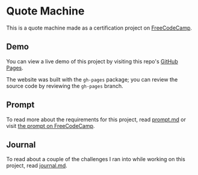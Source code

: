# Quote Machine

This is a quote machine made as a certification project on [FreeCodeCamp](https://www.freecodecamp.org/learn/front-end-development-libraries/front-end-development-libraries-projects/build-a-random-quote-machine).

## Demo

You can view a live demo of this project by visiting this repo's [GitHub Pages](https://n-s-harvey.github.io/quote-machine/).

The website was built with the `gh-pages` package; you can review the source code by reviewing the `gh-pages` branch.

## Prompt

To read more about the requirements for this project, read [prompt.md](./prompt.md) or visit [the prompt on FreeCodeCamp](https://www.freecodecamp.org/learn/front-end-development-libraries/front-end-development-libraries-projects/build-a-random-quote-machine).

## Journal

To read about a couple of the challenges I ran into while working on this project, read [journal.md](./journal.md).
